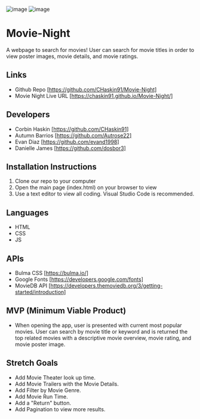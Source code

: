 ![image]()
![image]()
# Movie-Night
A webpage to search for movies!  User can search for movie titles in order to view poster images, movie details, and movie ratings.

## Links
* Github Repo [https://github.com/CHaskin91/Movie-Night]
* Movie Night Live URL [https://chaskin91.github.io/Movie-Night/]

## Developers
- Corbin Haskin [https://github.com/CHaskin91]
- Autumn Barrios [https://github.com/Autrose22]
- Evan Diaz [https://github.com/evand1998]
- Danielle James [https://github.com/dosbor3]

## Installation Instructions
1. Clone our repo to your computer
2. Open the main page (index.html) on your browser to view
3. Use a text editor to view all coding.  Visual Studio Code is recommended.

## Languages
* HTML
* CSS
* JS

## APIs
* Bulma CSS [https://bulma.io/]
* Google Fonts [https://developers.google.com/fonts]
* MovieDB API [https://developers.themoviedb.org/3/getting-started/introduction]

## MVP (Minimum Viable Product)
- When opening the app, user is presented with current most popular movies.  User can search by movie title or keyword and is returned the top related movies with a descriptive movie overview, movie rating, and movie poster image. 

## Stretch Goals
- Add Movie Theater look up time.
- Add Movie Trailers with the Movie Details.
- Add Filter by Movie Genre.
- Add Movie Run Time.
- Add a "Return" button.
- Add Pagination to view more results.